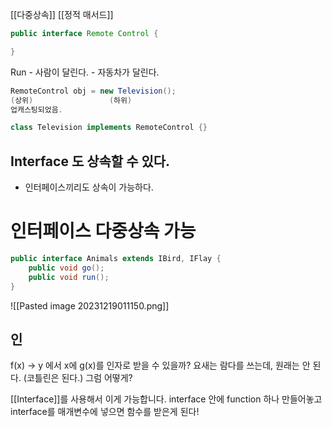 [[다중상속]]
[[정적 매서드]]


```java
public interface Remote Control { 

}
```

Run - 사람이 달린다. - 자동차가 달린다.

```java
RemoteControl obj = new Television();
(상위)                 (하위)
업캐스팅되었음.
```
```java
class Television implements RemoteControl {}
```


## Interface 도 상속할 수 있다.
- 인터페이스끼리도 상속이 가능하다.


# 인터페이스 다중상속 가능

```java
public interface Animals extends IBird, IFlay {
	public void go();
	public void run();
}

```

![[Pasted image 20231219011150.png]]
## 인

f(x) -> y
에서 x에 g(x)를 인자로 받을 수 있을까? 요새는 람다를 쓰는데, 원래는 안 된다. (코틀린은 된다.) 그럼 어떻게?

[[Interface]]를 사용해서 이게 가능합니다.
interface 안에 function 하나 만들어놓고 interface를 매개변수에 넣으면 함수를 받은게 된다! 


